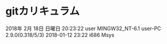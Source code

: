 # gitカリキュラム
2018年 2月 18日 日曜日 20:23:22
user
MINGW32_NT-6.1 user-PC 2.9.0(0.318/5/3) 2018-01-12 23:22 i686 Msys
